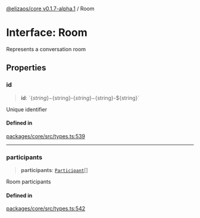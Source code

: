 [@elizaos/core v0.1.7-alpha.1](../) / Room

# Interface: Room

Represents a conversation room

## Properties

### id

> **id**: \`$\{string\}-$\{string\}-$\{string\}-$\{string\}-$\{string\}\`

Unique identifier

#### Defined in

[packages/core/src/types.ts:539](https://github.com/elizaOS/eliza/blob/main/packages/core/src/types.ts#L539)

***

### participants

> **participants**: [`Participant`](Participant.md)[]

Room participants

#### Defined in

[packages/core/src/types.ts:542](https://github.com/elizaOS/eliza/blob/main/packages/core/src/types.ts#L542)
